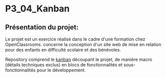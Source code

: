 # P3_04_Kanban

## Présentation du projet:
Le projet est un exercice réalisé dans le cadre d'une formation chez OpenClassrooms.
concerne la conception d'un site web de mise en relation pour des enfants en difficulté scolaire et des bénévoles.

Repository comprend le [kanban](https://github.com/RenoFar/P3_04_Kanban/projects/1 "kanban") découpant le projet, de manière macro (détails techniques exclus) en blocs de fonctionnalités et sous-fonctionnalités pour le développement.
